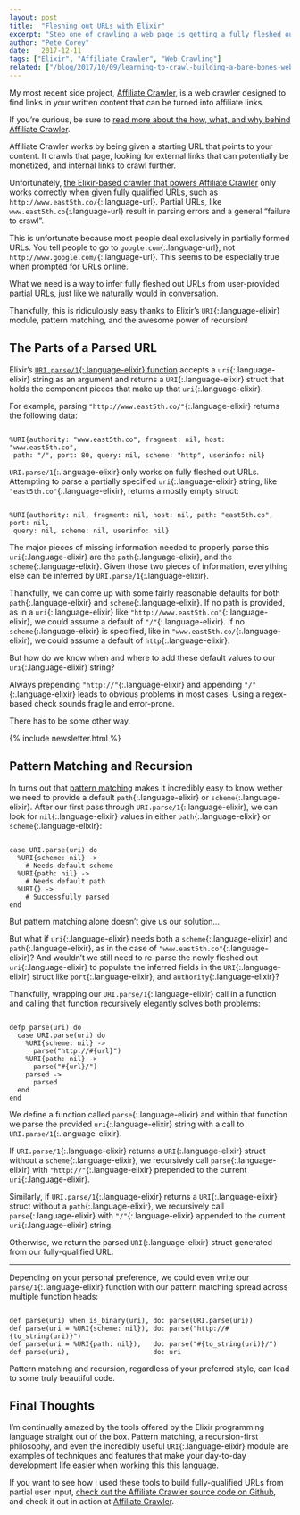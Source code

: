 ```yaml
---
layout: post
title:  "Fleshing out URLs with Elixir"
excerpt: "Step one of crawling a web page is getting a fully fleshed out URL pointing to that page. Unfortunately, people usually think of URLs in fuzzy, incomplete terms. Thankfully, fleshing out the missing details is simple with Elixir."
author: "Pete Corey"
date:   2017-12-11
tags: ["Elixir", "Affiliate Crawler", "Web Crawling"]
related: ["/blog/2017/10/09/learning-to-crawl-building-a-bare-bones-web-crawler-with-elixir/", "/blog/2017/11/20/crawling-for-cash-with-affiliate-crawler/"]
---
```


My most recent side project, [Affiliate Crawler](https://www.affiliatecrawler.com/), is a web crawler designed to find links in your written content that can be turned into affiliate links.

If you’re curious, be sure to [read more about the how, what, and why behind Affiliate Crawler](/blog/2017/11/20/crawling-for-cash-with-affiliate-crawler/).

Affiliate Crawler works by being given a starting URL that points to your content. It crawls that page, looking for external links that can potentially be monetized, and internal links to crawl further.

Unfortunately, [the Elixir-based crawler that powers Affiliate Crawler](http://www.east5th.co/blog/2017/10/09/learning-to-crawl-building-a-bare-bones-web-crawler-with-elixir/) only works correctly when given fully qualified URLs, such as `http://www.east5th.co/`{:.language-url}. Partial URLs, like `www.east5th.co`{:.language-url} result in parsing errors and a general “failure to crawl”.

This is unfortunate because most people deal exclusively in partially formed URLs. You tell people to go to `google.com`{:.language-url}, not `http://www.google.com/`{:.language-url}. This seems to be especially true when prompted for URLs online.

What we need is a way to infer fully fleshed out URLs from user-provided partial URLs, just like we naturally would in conversation.

Thankfully, this is ridiculously easy thanks to Elixir’s `URI`{:.language-elixir} module, pattern matching, and the awesome power of recursion!

## The Parts of a Parsed URL

Elixir’s [`URI.parse/1`{:.language-elixir} function](https://hexdocs.pm/elixir/URI.html#parse/1) accepts a `uri`{:.language-elixir} string as an argument and returns a `URI`{:.language-elixir} struct that holds the component pieces that make up that `uri`{:.language-elixir}.

For example, parsing `"http://www.east5th.co/"`{:.language-elixir} returns the following data:

<pre class='language-elixir'><code class='language-elixir'>
%URI{authority: "www.east5th.co", fragment: nil, host: "www.east5th.co",
 path: "/", port: 80, query: nil, scheme: "http", userinfo: nil}
</code></pre>

`URI.parse/1`{:.language-elixir} only works on fully fleshed out URLs. Attempting to parse a partially specified `uri`{:.language-elixir} string, like `"east5th.co"`{:.language-elixir}, returns a mostly empty struct:

<pre class='language-elixir'><code class='language-elixir'>
%URI{authority: nil, fragment: nil, host: nil, path: "east5th.co", port: nil,
 query: nil, scheme: nil, userinfo: nil}
</code></pre>

The major pieces of missing information needed to properly parse this `uri`{:.language-elixir} are the `path`{:.language-elixir}, and the `scheme`{:.language-elixir}. Given those two pieces of information, everything else can be inferred by `URI.parse/1`{:.language-elixir}.

Thankfully, we can come up with some fairly reasonable defaults for both `path`{:.language-elixir} and `scheme`{:.language-elixir}. If no path is provided, as in a `uri`{:.language-elixir} like `"http://www.east5th.co"`{:.language-elixir}, we could assume a default of `"/"`{:.language-elixir}. If no `scheme`{:.language-elixir} is specified, like in `"www.east5th.co/`{:.language-elixir}, we could assume a default of `http`{:.language-elixir}.

But how do we know when and where to add these default values to our `uri`{:.language-elixir} string?

Always prepending `"http://"`{:.language-elixir} and appending `"/"`{:.language-elixir} leads to obvious problems in most cases. Using a regex-based check sounds fragile and error-prone.

There has to be some other way.

{% include newsletter.html %}

## Pattern Matching and Recursion

In turns out that [pattern matching](http://elixir-lang.github.io/getting-started/pattern-matching.html#pattern-matching-1) makes it incredibly easy to know wether we need to provide a default `path`{:.language-elixir} or `scheme`{:.language-elixir}. After our first pass through `URI.parse/1`{:.language-elixir}, we can look for `nil`{:.language-elixir} values in either `path`{:.language-elixir} or `scheme`{:.language-elixir}:

<pre class='language-elixir'><code class='language-elixir'>
case URI.parse(uri) do
  %URI{scheme: nil} ->
    # Needs default scheme
  %URI{path: nil} ->
    # Needs default path
  %URI{} ->
    # Successfully parsed
end
</code></pre>

But pattern matching alone doesn’t give us our solution…

But what if `uri`{:.language-elixir} needs both a `scheme`{:.language-elixir} and `path`{:.language-elixir}, as in the case of `"www.east5th.co"`{:.language-elixir}? And wouldn’t we still need to re-parse the newly fleshed out `uri`{:.language-elixir} to populate the inferred fields in the `URI`{:.language-elixir} struct like `port`{:.language-elixir}, and `authority`{:.language-elixir}?

Thankfully, wrapping our `URI.parse/1`{:.language-elixir} call in a function and calling that function recursively elegantly solves both problems:

<pre class='language-elixir'><code class='language-elixir'>
defp parse(uri) do
  case URI.parse(uri) do
    %URI{scheme: nil} ->
      parse("http://#{url}")
    %URI{path: nil} ->
      parse("#{url}/")
    parsed ->
      parsed
  end
end
</code></pre>

We define a function called `parse`{:.language-elixir} and within that function we parse the provided `uri`{:.language-elixir} string with a call to `URI.parse/1`{:.language-elixir}.

If `URI.parse/1`{:.language-elixir} returns a `URI`{:.language-elixir} struct without a `scheme`{:.language-elixir}, we recursively call `parse`{:.language-elixir} with `"http://"`{:.language-elixir} prepended to the current `uri`{:.language-elixir}.

Similarly, if `URI.parse/1`{:.language-elixir} returns a `URI`{:.language-elixir} struct without a `path`{:.language-elixir}, we recursively call `parse`{:.language-elixir} with `"/"`{:.language-elixir} appended to the current `uri`{:.language-elixir} string.

Otherwise, we return the parsed `URI`{:.language-elixir} struct generated from our fully-qualified URL.

---- 

Depending on your personal preference, we could even write our `parse/1`{:.language-elixir} function with our pattern matching spread across multiple function heads:

<pre class='language-elixir'><code class='language-elixir'>
def parse(uri) when is_binary(uri), do: parse(URI.parse(uri))
def parse(uri = %URI{scheme: nil}), do: parse("http://#{to_string(uri)}")
def parse(uri = %URI{path: nil}),   do: parse("#{to_string(uri)}/")
def parse(uri),                     do: uri
</code></pre>

Pattern matching and recursion, regardless of your preferred style, can lead to some truly beautiful code.

## Final Thoughts

I’m continually amazed by the tools offered by the Elixir programming language straight out of the box. Pattern matching, a recursion-first philosophy, and even the incredibly useful `URI`{:.language-elixir} module are examples of techniques and features that make your day-to-day development life easier when working this this language.

If you want to see how I used these tools to build fully-qualified URLs from partial user input, [check out the Affiliate Crawler source code on Github](https://github.com/pcorey/affiliate_crawler/blob/master/lib/affiliate_crawler/crawler.ex#L19-L28), and check it out in action at [Affiliate Crawler](https://www.affiliatecrawler.com/).
